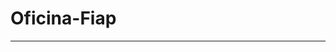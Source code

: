 # Oficina-Fiap

-----------------------------------------------------------------------------------------------------------------------------------------------------------------------

